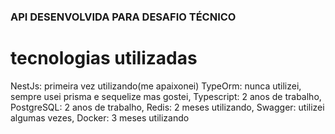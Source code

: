 ### API DESENVOLVIDA PARA DESAFIO TÉCNICO 

# tecnologias utilizadas

NestJs: primeira vez utilizando(me apaixonei)
TypeOrm: nunca utilizei, sempre usei prisma e sequelize mas gostei,
Typescript: 2 anos de trabalho,
PostgreSQL: 2 anos de trabalho,
Redis: 2 meses utilizando,
Swagger: utilizei algumas vezes,
Docker: 3 meses utilizando
